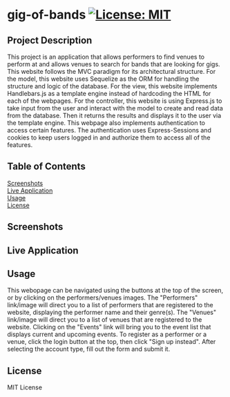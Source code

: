 # gig-of-bands [![License: MIT](https://img.shields.io/badge/License-MIT-yellow.svg)](https://opensource.org/licenses/MIT) 

## Project Description
This project is an application that allows performers to find venues to perform at and allows venues to search for bands that are looking for gigs. This website follows the MVC paradigm for its architectural structure. For the model, this website uses Sequelize as the ORM for handling the structure and logic of the database. For the view, this website implements Handlebars.js as a template engine instead of hardcoding the HTML for each of the webpages. For the controller, this website is using Express.js to take input from the user and interact with the model to create and read data from the database. Then it returns the results and displays it to the user via the template engine. This webpage also implements authentication to access certain features. The authentication uses Express-Sessions and cookies to keep users logged in and authorize them to access all of the features.

## Table of Contents
[Screenshots](#screenshots)  
[Live Application](#live-application)  
[Usage](#usage)   
[License](#license)   

## Screenshots


## Live Application


## Usage
This webopage can be navigated using the buttons at the top of the screen, or by clicking on the performers/venues images. The "Performers" link/image will direct you to a list of performers that are registered to the website, displaying the performer name and their genre(s). The "Venues" link/image will direct you to a list of venues that are registered to the website. Clicking on the "Events" link will bring you to the event list that displays current and upcoming events. To register as a performer or a venue, click the login button at the top, then click "Sign up instead". After selecting the account type, fill out the form and submit it.

## License
MIT License

